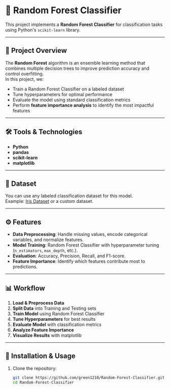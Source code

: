 # 🌲 Random Forest Classifier

This project implements a **Random Forest Classifier** for classification tasks using Python's `scikit-learn` library.  

---

## 📌 Project Overview
The **Random Forest** algorithm is an ensemble learning method that combines multiple decision trees to improve prediction accuracy and control overfitting.  
In this project, we:
- Train a Random Forest Classifier on a labeled dataset
- Tune hyperparameters for optimal performance
- Evaluate the model using standard classification metrics
- Perform **feature importance analysis** to identify the most impactful features

---

## 🛠 Tools & Technologies
- **Python**
- **pandas**
- **scikit-learn**
- **matplotlib**

---

## 📂 Dataset
You can use any labeled classification dataset for this model.  
Example: [Iris Dataset](https://archive.ics.uci.edu/ml/datasets/iris) or a custom dataset.  

---

## ⚙ Features
- **Data Preprocessing**: Handle missing values, encode categorical variables, and normalize features.
- **Model Training**: Random Forest Classifier with hyperparameter tuning (`n_estimators`, `max_depth`, etc.).
- **Evaluation**: Accuracy, Precision, Recall, and F1-score.
- **Feature Importance**: Identify which features contribute most to predictions.

---

## 📊 Workflow
1. **Load & Preprocess Data**
2. **Split Data** into Training and Testing sets
3. **Train Model** using Random Forest Classifier
4. **Tune Hyperparameters** for best results
5. **Evaluate Model** with classification metrics
6. **Analyze Feature Importance**
7. **Visualize Results** with matplotlib

---

## 🚀 Installation & Usage
1. Clone the repository:
   ```bash
   git clone https://github.com/green1210/Random-Forest-Classifier.git
   cd Random-Forest-Classifier
